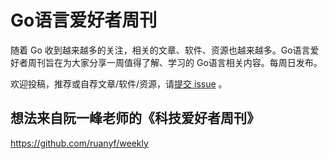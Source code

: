 # Go语言爱好者周刊

随着 Go 收到越来越多的关注，相关的文章、软件、资源也越来越多。Go语言爱好者周刊旨在为大家分享一周值得了解、学习的 Go语言相关内容。每周日发布。

欢迎投稿，推荐或自荐文章/软件/资源，请[提交 issue](https://github.com/polaris1119/golangweekly/issues) 。

## 想法来自阮一峰老师的《科技爱好者周刊》

https://github.com/ruanyf/weekly

